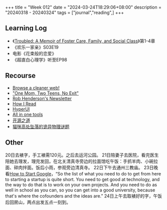 +++
title = "Week 012"
date = "2024-03-24T18:29:06+08:00"
description = "20240318 - 20240324"
tags = ["journal","reading",]
+++

## Learning Log

* 《[Troubled: A Memoir of Foster Care, Family, and Social Class](https://www.amazon.com/dp/1982168536)》第1-4章
* 《欢乐一家亲》S03E19
* 电影《花束般的恋爱》
* 《超直白心理学》听至EP98

## Recourse

* [Browse a cleaner web!](https://12ft.io/)
* ["One Mom, Two Teens, No Exit"](https://www.discoverboating.com/resources/one-mom-two-teens-no-exit)
* [Rob Henderson's Newsletter](https://www.robkhenderson.com/)
* [How I Read](https://www.robkhenderson.com/p/how-i-read)
* [HyperUI](https://www.hyperui.dev/)
* [All in one tools](https://allinone.tools/)
* [开源之道](https://opensourceway.community/)
* [猫咪高处坠落的诡异物理谜题](https://www.thepaper.cn/newsDetail_forward_20196236)

## Other

20日去裱字，手工裱需120元。之后去运河公园。
21日陪妻子去医院，看完医生陪她去理发，理完发回，在北关清真寺旁边的拉面馆吃午饭：手抓羊肉、小碗拉面、碎肉拌面。饭后小雨，参观旁边清真寺。
22日下午去通州三教庙。
23日晚看[How to Start Google](https://paulgraham.com/google.html)，“So the list of what you need to do to get from here to starting a startup is quite short. You need to get good at technology, and the way to do that is to work on your own projects. And you need to do as well in school as you can, so you can get into a good university, because that's where the cofounders and the ideas are.”
24日上午去取裱好的字，午饭后回房山，两点出发五点一刻到。
